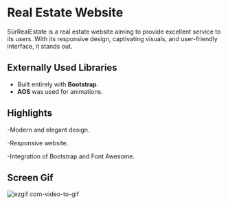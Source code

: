 ﻿# Real Estate Website

SürRealEstate is a real estate website aiming to provide excellent service to its users. With its responsive design, captivating visuals, and user-friendly interface, it stands out.

## Externally Used Libraries

* Built entirely with **Bootstrap**. 
* **AOS** was used for animations.

## Highlights

-Modern and elegant design.

-Responsive website.

-Integration of Bootstrap and Font Awesome.

## Screen Gif

![ezgif com-video-to-gif](https://github.com/serhatakhan/Real-Estate-Website/assets/147662915/6857efec-cdc5-463e-87c6-9ca8b5564ecd)
